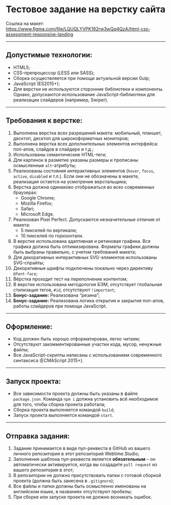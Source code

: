# Тестовое задание на верстку сайта

Ссылка на макет:
https://www.figma.com/file/LQUQLYVPK192rw3wQq4QzA/html-css-assessment-responsive-landing

---

## Допустимые технологии:

- HTML5;
- CSS-препроцессор (LESS или SASS);
- Сборка осуществляется при помощи актуальной версии Gulp;
- JavaScript (ES2015+);
- Для верстки не используются сторонние библиотеки и компоненты. Однако, допускаются использование JavaScript-библиотеки для реализации слайдеров (например, Swiper).

---

## Требования к верстке:

1. Выполнена верстка всех разрешений макета: мобильный, планшет, десктоп, десктоп для широкоформатных мониторов; 
2. Выполнена верстка всех дополнительных элементов интерфейса: поп-апов, слайдов в слайдере и т.д.; 
3. Использованы семантические HTML-теги;
4. Для картинок в разметке указаны размеры и прописаны осмысленные `alt`-атрибуты;
5. Реализованы состояния интерактивных элементов (`hover`, `focus`, `active`, `disabled` и т.л.). Если они не обозначены в макете, реализация остается на усмотрение верстальщика; 
6. Верстка должна одинаково отображаться во всех современных браузерах:
   - Google Chrome;
   - Mozilla Firefox;
   - Safari;
   - Microsoft Edge. 
7. Реализован Pixel Perfect. Допускаются незначительные отличия от макета:
   - 5 пикселей по вертикали;
   - 10 пикселей по горизонтали.
8. В верстке использована адаптивная и ретиновая графика. Вся графика должна быть оптимизирована. Форматы графики должны быть выбраны правильно, с учетом требований макета;
9. Для декоративных интерактивных SVG-элементов использованы SVG-спрайты;
10. Декоративные шрифты подключены локально через директиву `@font-face`; 
11. Вёрстка проходит тест на переполнение контентом;
12. В верстке использована методология БЭМ, отсутствует глобальная стилизация тегов, `#id`, отсутствуют `!important`; 
13. **Бонус-задание:** Реализована “резина”;
14. **Бонус-задание:** Реализована логика открытия и закрытия поп-апов, работы слайдеров при помощи JavaScript.

---

## Оформление:

- Код должен быть хорошо отформатирован, легко читаем;
- Отсутствуют закомментированные участки кода, мусор, ненужные файлы;
- Все JavaScript-скрипты написаны с использованием современного синтаксиса (ECMAScript 2015+).

---

## Запуск проекта:

- Все зависимости проекта должны быть указаны в файле `package.json`. Команда `npm i` должна установить всё необходимое для того, чтобы сборка проекта работала;
- Сборка проекта выполняется командой `build`;
- Запуск проекта выполняется командой `start`.

---

## Отправка задания:

1. Задание принимается в виде пул-реквеста в GitHub из вашего личного репозитория в этот репозиторий Webtime.Studio;
2. Заполнение шаблона пул-реквеста является **обязательным** – он автоматически 
активируется, когда вы создадите `pull request` из вашего репозитория в этот; 
3. В репозитории не должно присутствовать папки с готовой сборкой проекта (должна быть занесена в `.gitignore`);
4. Все файлы и папки должны быть осмысленно именованы на английском языке, в названиях отсутствуют пробелы;
5. При сборке или запуске проекта не должно возникать ошибок.


